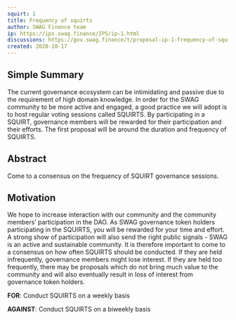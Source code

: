 ```yaml
---
squirt: 1
title: Frequency of squirts
author: SWAG Finance team
ip: https://ips.swag.finance/IPS/ip-1.html
discussions: https://gov.swag.finance/t/proposal-ip-1-frequency-of-squirts/32
created: 2020-10-17
---
```


## Simple Summary

The current governance ecosystem can be intimidating and passive due to the requirement of high domain knowledge. In order for the SWAG community to be more active and engaged, a good practice we will adopt is to host regular voting sessions called SQUIRTS. By participating in a SQUIRT, governance members will be rewarded for their participation and their efforts. The first proposal will be around the duration and frequency of SQUIRTS.

## Abstract
Come to a consensus on the frequency of SQUIRT governance sessions.

## Motivation
We hope to increase interaction with our community and the community members’ participation in the DAO. As SWAG governance token holders participating in the SQUIRTS, you will be rewarded for your time and effort. A strong show of participation will also send the right public signals - SWAG is an active and sustainable community.
It is therefore important to come to a consensus on how often SQUIRTS should be conducted. If they are held infrequently, governance members might lose interest. If they are held too frequently, there may be proposals which do not bring much value to the community and will also eventually result in loss of interest from governance token holders. 


**FOR**: Conduct SQUIRTS on a weekly basis

**AGAINST**: Conduct SQUIRTS on a biweekly basis
